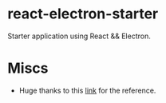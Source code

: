 # react-electron-starter

Starter application using React && Electron.

# Miscs

- Huge thanks to this [link](https://medium.com/@kitze/%EF%B8%8F-from-react-to-an-electron-app-ready-for-production-a0468ecb1da3) for the reference.
